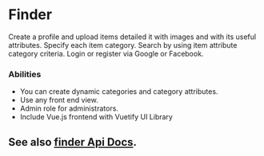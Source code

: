 # Finder

Create a profile and upload items detailed it with images and with its useful attributes. Specify  each item category. Search by using item attribute category criteria. Login or register via Google or Facebook.

### Abilities
- You can create dynamic categories and category attributes.
- Use any front end view.
- Admin role for administrators.
- Include Vue.js frontend with Vuetify UI Library 

## See also [finder Api Docs](https://petrospe.github.io/finder/).
